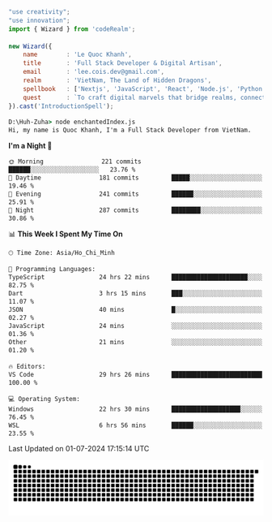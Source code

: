 <!--x axis divider-->

```js 
"use creativity";
"use innovation";
import { Wizard } from 'codeRealm';

new Wizard({
    name        : 'Le Quoc Khanh',
    title       : 'Full Stack Developer & Digital Artisan',
    email       : 'lee.cois.dev@gmail.com',
    realm       : 'VietNam, The Land of Hidden Dragons',
    spellbook   : ['Nextjs', 'JavaScript', 'React', 'Node.js', 'Python', 'Django', 'Cloud Services'],
    quest       : `To craft digital marvels that bridge realms, connect cultures, and bring imagination to life.`,
}).cast('IntroductionSpell');
```

```cmd
D:\Huh-Zuha> node enchantedIndex.js
Hi, my name is Quoc Khanh, I'm a Full Stack Developer from VietNam.
```
<!--START_SECTION:waka-->
**I'm a Night 🦉** 

```text
🌞 Morning                221 commits         ██████░░░░░░░░░░░░░░░░░░░   23.76 % 
🌆 Daytime                181 commits         █████░░░░░░░░░░░░░░░░░░░░   19.46 % 
🌃 Evening                241 commits         ██████░░░░░░░░░░░░░░░░░░░   25.91 % 
🌙 Night                  287 commits         ████████░░░░░░░░░░░░░░░░░   30.86 % 
```


📊 **This Week I Spent My Time On** 

```text
🕑︎ Time Zone: Asia/Ho_Chi_Minh

💬 Programming Languages: 
TypeScript               24 hrs 22 mins      █████████████████████░░░░   82.75 % 
Dart                     3 hrs 15 mins       ███░░░░░░░░░░░░░░░░░░░░░░   11.07 % 
JSON                     40 mins             █░░░░░░░░░░░░░░░░░░░░░░░░   02.27 % 
JavaScript               24 mins             ░░░░░░░░░░░░░░░░░░░░░░░░░   01.36 % 
Other                    21 mins             ░░░░░░░░░░░░░░░░░░░░░░░░░   01.20 % 

🔥 Editors: 
VS Code                  29 hrs 26 mins      █████████████████████████   100.00 % 

💻 Operating System: 
Windows                  22 hrs 30 mins      ███████████████████░░░░░░   76.45 % 
WSL                      6 hrs 56 mins       ██████░░░░░░░░░░░░░░░░░░░   23.55 % 
```


 Last Updated on 01-07-2024 17:15:14 UTC
<!--END_SECTION:waka-->
<picture>
  <source media="(prefers-color-scheme: dark)" srcset="https://raw.githubusercontent.com/leecois/leecois/output/github-contribution-grid-snake-dark.svg">
  <source media="(prefers-color-scheme: light)" srcset="https://raw.githubusercontent.com/leecois/leecois/output/github-contribution-grid-snake.svg">
  <img alt="github contribution grid snake animation" src="https://raw.githubusercontent.com/leecois/leecois/output/github-contribution-grid-snake.svg">
</picture>
